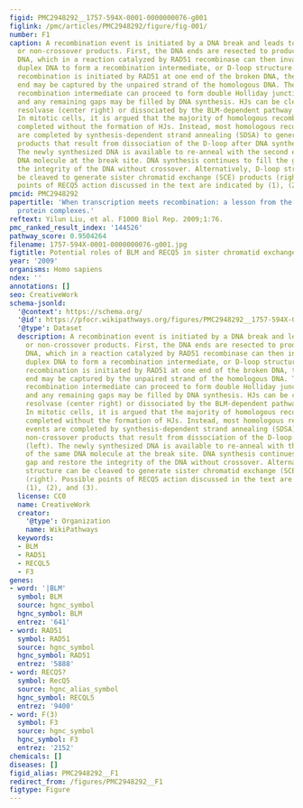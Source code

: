 ```yaml
---
figid: PMC2948292__1757-594X-0001-0000000076-g001
figlink: /pmc/articles/PMC2948292/figure/fig-001/
number: F1
caption: A recombination event is initiated by a DNA break and leads to crossover
  or non-crossover products. First, the DNA ends are resected to produce single-stranded
  DNA, which in a reaction catalyzed by RAD51 recombinase can then invade the homologous
  duplex DNA to form a recombination intermediate, or D-loop structure. After homologous
  recombination is initiated by RAD51 at one end of the broken DNA, the second DNA
  end may be captured by the unpaired strand of the homologous DNA. The resulting
  recombination intermediate can proceed to form double Holliday junctions (HJs),
  and any remaining gaps may be filled by DNA synthesis. HJs can be cleaved by HJ
  resolvase (center right) or dissociated by the BLM-dependent pathway (center left).
  In mitotic cells, it is argued that the majority of homologous recombination is
  completed without the formation of HJs. Instead, most homologous recombination events
  are completed by synthesis-dependent strand annealing (SDSA) to generate non-crossover
  products that result from dissociation of the D-loop after DNA synthesis (left).
  The newly synthesized DNA is available to re-anneal with the second end of the same
  DNA molecule at the break site. DNA synthesis continues to fill the gap and restore
  the integrity of the DNA without crossover. Alternatively, D-loop structure can
  be cleaved to generate sister chromatid exchange (SCE) products (right). Possible
  points of RECQ5 action discussed in the text are indicated by (1), (2), and (3).
pmcid: PMC2948292
papertitle: 'When transcription meets recombination: a lesson from the human RECQ
  protein complexes.'
reftext: Yilun Liu, et al. F1000 Biol Rep. 2009;1:76.
pmc_ranked_result_index: '144526'
pathway_score: 0.9504264
filename: 1757-594X-0001-0000000076-g001.jpg
figtitle: Potential roles of BLM and RECQ5 in sister chromatid exchange regulation
year: '2009'
organisms: Homo sapiens
ndex: ''
annotations: []
seo: CreativeWork
schema-jsonld:
  '@context': https://schema.org/
  '@id': https://pfocr.wikipathways.org/figures/PMC2948292__1757-594X-0001-0000000076-g001.html
  '@type': Dataset
  description: A recombination event is initiated by a DNA break and leads to crossover
    or non-crossover products. First, the DNA ends are resected to produce single-stranded
    DNA, which in a reaction catalyzed by RAD51 recombinase can then invade the homologous
    duplex DNA to form a recombination intermediate, or D-loop structure. After homologous
    recombination is initiated by RAD51 at one end of the broken DNA, the second DNA
    end may be captured by the unpaired strand of the homologous DNA. The resulting
    recombination intermediate can proceed to form double Holliday junctions (HJs),
    and any remaining gaps may be filled by DNA synthesis. HJs can be cleaved by HJ
    resolvase (center right) or dissociated by the BLM-dependent pathway (center left).
    In mitotic cells, it is argued that the majority of homologous recombination is
    completed without the formation of HJs. Instead, most homologous recombination
    events are completed by synthesis-dependent strand annealing (SDSA) to generate
    non-crossover products that result from dissociation of the D-loop after DNA synthesis
    (left). The newly synthesized DNA is available to re-anneal with the second end
    of the same DNA molecule at the break site. DNA synthesis continues to fill the
    gap and restore the integrity of the DNA without crossover. Alternatively, D-loop
    structure can be cleaved to generate sister chromatid exchange (SCE) products
    (right). Possible points of RECQ5 action discussed in the text are indicated by
    (1), (2), and (3).
  license: CC0
  name: CreativeWork
  creator:
    '@type': Organization
    name: WikiPathways
  keywords:
  - BLM
  - RAD51
  - RECQL5
  - F3
genes:
- word: '|BLM'
  symbol: BLM
  source: hgnc_symbol
  hgnc_symbol: BLM
  entrez: '641'
- word: RAD51
  symbol: RAD51
  source: hgnc_symbol
  hgnc_symbol: RAD51
  entrez: '5888'
- word: RECQ5?
  symbol: RecQ5
  source: hgnc_alias_symbol
  hgnc_symbol: RECQL5
  entrez: '9400'
- word: F(3)
  symbol: F3
  source: hgnc_symbol
  hgnc_symbol: F3
  entrez: '2152'
chemicals: []
diseases: []
figid_alias: PMC2948292__F1
redirect_from: /figures/PMC2948292__F1
figtype: Figure
---
```

